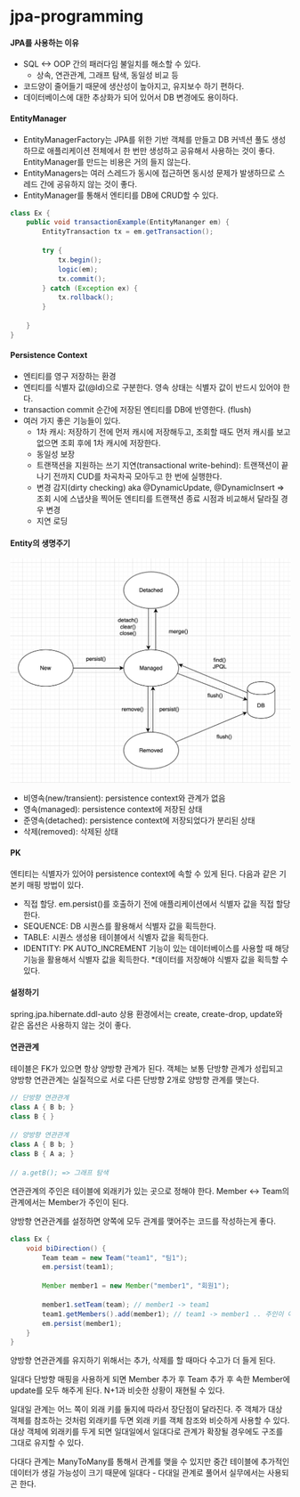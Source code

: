# jpa-programming

#### JPA를 사용하는 이유
- SQL <-> OOP 간의 패러다임 불일치를 해소할 수 있다.
  - 상속, 연관관계, 그래프 탐색, 동일성 비교 등
- 코드양이 줄어들기 때문에 생산성이 높아지고, 유지보수 하기 편하다.
- 데이터베이스에 대한 추상화가 되어 있어서 DB 변경에도 용이하다.

#### EntityManager
- EntityManagerFactory는 JPA를 위한 기반 객체를 만들고 DB 커넥션 풀도 생성하므로 
애플리케이션 전체에서 한 번만 생성하고 공유해서 사용하는 것이 좋다. EntityManager를 만드는 
비용은 거의 들지 않는다.
- EntityManagers는 여러 스레드가 동시에 접근하면 동시성 문제가 발생하므로 스레드 간에 공유하지 않는 것이 좋다.
- EntityManager를 통해서 엔티티를 DB에 CRUD할 수 있다.

```java
class Ex {
    public void transactionExample(EntityMananger em) {
        EntityTransaction tx = em.getTransaction();
        
        try {
            tx.begin();
            logic(em);
            tx.commit();
        } catch (Exception ex) {
            tx.rollback();
        }
        
    }
}
```

#### Persistence Context
- 엔티티를 영구 저장하는 환경
- 엔티티를 식별자 값(@Id)으로 구분한다. 영속 상태는 식별자 값이 반드시 있어야 한다.
- transaction commit 순간에 저장된 엔티티를 DB에 반영한다. (flush)
- 여러 가지 좋은 기능들이 있다.
  - 1차 캐시: 저장하기 전에 먼저 캐시에 저장해두고, 조회할 때도 먼저 캐시를 보고 없으면 조회 후에 1차 캐시에 저장한다.
  - 동일성 보장
  - 트랜잭션을 지원하는 쓰기 지연(transactional write-behind): 트랜잭션이 끝나기 전까지 CUD를 차곡차곡 모아두고 한 번에 실행한다.
  - 변경 감지(dirty checking) aka @DynamicUpdate, @DynamicInsert
    => 조회 시에 스냅샷을 찍어둔 엔티티를 트랜잭션 종료 시점과 비교해서 달라질 경우 변경
  - 지연 로딩


#### Entity의 생명주기
![](images/entity_lifecycle.png)
- 비영속(new/transient): persistence context와 관계가 없음
- 영속(managed): persistence context에 저장된 상태
- 준영속(detached): persistence context에 저장되었다가 분리된 상태
- 삭제(removed): 삭제된 상태


#### PK
엔티티는 식별자가 있어야 persistence context에 속할 수 있게 된다.
다음과 같은 기본키 매핑 방법이 있다.
- 직접 할당. em.persist()를 호출하기 전에 애플리케이션에서 식별자 값을 직접 할당한다.
- SEQUENCE: DB 시퀀스를 활용해서 식별자 값을 획득한다.
- TABLE: 시퀀스 생성용 테이블에서 식별자 값을 획득한다.
- IDENTITY: PK AUTO_INCREMENT 기능이 있는 데이터베이스를 사용할 때 해당 기능을 활용해서 식별자 값을 획득한다. *데이터를 저장해야 식별자 값을 획득할 수 있다.


#### 설정하기
spring.jpa.hibernate.ddl-auto 상용 환경에서는 create, create-drop, update와 같은 옵션은 사용하지 않는 것이 좋다.


#### 연관관계
테이블은 FK가 있으면 항상 양방향 관계가 된다.
객체는 보통 단방향 관계가 성립되고 양방향 연관관계는 실질적으로 서로 다른 단방향 2개로 양방향 관계를 맺는다.
```java
// 단방향 연관관계
class A { B b; }
class B { }

// 양방향 연관관계
class A { B b; }
class B { A a; }

// a.getB(); => 그래프 탐색
```

연관관계의 주인은 테이블에 외래키가 있는 곳으로 정해야 한다.
Member <-> Team의 관계에서는 Member가 주인이 된다.

양방향 연관관계를 설정하면 양쪽에 모두 관계를 맺어주는 코드를 작성하는게 좋다.
```java
class Ex {
    void biDirection() {
        Team team = new Team("team1", "팀1");
        em.persist(team1);
        
        Member member1 = new Member("member1", "회원1");
        
        member1.setTeam(team); // member1 -> team1
        team1.getMembers().add(member1); // team1 -> member1 .. 주인이 아니므로 저장시에는 사용되지 않음
        em.persist(member1);
    }
}
```
양방향 연관관계를 유지하기 위해서는 추가, 삭제를 할 때마다 수고가 더 들게 된다.

일대다 단방향 매핑을 사용하게 되면 Member 추가 후 Team 추가 후 속한 Member에 update를 모두 해주게 된다.
N+1과 비슷한 상황이 재현될 수 있다.

일대일 관계는 어느 쪽이 외래 키를 둘지에 따라서 장단점이 달라진다.
주 객체가 대상 객체를 참조하는 것처럼 외래키를 두면 외래 키를 객체 참조와 비슷하게 사용할 수 있다.
대상 객체에 외래키를 두게 되면 일대일에서 일대다로 관계가 확장될 경우에도 구조를 그대로 유지할 수 있다.

다대다 관계는 ManyToMany를 통해서 관계를 맺을 수 있지만 
중간 테이블에 추가적인 데이터가 생길 가능성이 크기 때문에 일대다 - 다대일 관계로 풀어서 실무에서는 사용되곤 한다.
